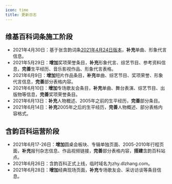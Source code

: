 ```yaml
---
icon: time
title: 更新日志
---
```


## 维基百科词条施工阶段

- 2021年4月30日：基于张含韵词条[2021年4月24日版本](https://zh.wikipedia.org/w/index.php?title=张含韵&oldid=65337535)，**补充**单曲、形象代言信息。
- 2021年5月29日：**增加**奖项荣誉条目，**补充**形象代言、综艺节目、参考资料信息，**完善**生平经历、音乐影视作品、形象代言表格。
- 2021年6月9日：**增加**短片作品条目，**补充**单曲、综艺节目、奖项荣誉、形象代言信息，**完善**部分表格内容。
- 2021年6月10日：**增加**专场歌友会条目，**补充**单曲、舞台表演、综艺节目、出版物等信息，**完善**奖项荣誉条目。
- 2021年6月13日：**补充**人物概述、2005年之前的生平经历，**完善**部分条目。
- 2021年6月14日：**补充**2005年之后的生平经历，**完善**人物概述、部分表格内容格式。

## 含韵百科运营阶段

- 2021年6月17-26日：**增加**圆桌会板块、专辑单独页面、2005-2010年行程页面，**补充**报刊杂志信息、作品视频链接，**完善**部分表格内容，**搭建**含韵百科站点。
- 2021年6月26日：含韵百科正式上线，临时域名为zhy.dlzhang.com。
- 2021年6月28日：**增加**经典现场页面，**补充**专场歌友会、采访访谈等条目信息。
